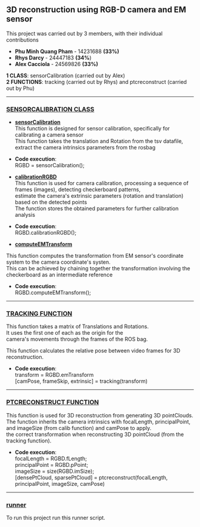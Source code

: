 ## 3D reconstruction using RGB-D camera and EM sensor
This project was carried out by 3 members, with their individual contributions 

+ **Phu Minh Quang Pham**  - 14231688   **(33%)**
+ **Rhys Darcy**           - 24447183   **(34%**) 
+ **Alex Cacciola**        - 24569826   **(33%)**

**1 CLASS**: sensorCalibration (carried out by Alex) \
**2 FUNCTIONS**: tracking (carried out by Rhys) and ptcreconstruct (carried out by Phu)

<hr>

### [SENSORCALIBRATION CLASS](https://github.com/phuminhquangpham/rgbdemsensor/blob/main/sensorCalibration.m) 
+ [**sensorCalibration**](https://github.com/phuminhquangpham/rgbdemsensor/blob/main/sensorCalibration.m#L27) \
This function is designed for sensor calibration, specifically for calibrating a camera sensor \
This function takes the translation and Rotation from the tsv datafile, extract the camera intrinsics parameters from the rosbag 

+ **Code execution**: \
  RGBD = sensorCalibration(); 

+ [**calibrationRGBD**](https://github.com/phuminhquangpham/rgbdemsensor/blob/main/sensorCalibration.m#L59) \
This function is used for camera calibration, processing a sequence of frames (images), detecting checkerboard patterns, \
estimate the camera's extrinsic parameters (rotation and translation) based on the detected points \
The function stores the obtained parameters for further calibration analysis 

+ **Code execution**: \
  RGBD.calibrationRGBD(); 

+ [**computeEMTransform**](https://github.com/phuminhquangpham/rgbdemsensor/blob/main/sensorCalibration.m#L59) 

This function computes the transformation from EM sensor's coordinate system to the camera coordinate's systen. \
This can be achieved by chaining together the transformation involving the checkerboard as an intermediate reference 

+ **Code execution**: \
  RGBD.computeEMTransform();

<hr> 

### [TRACKING FUNCTION](https://github.com/phuminhquangpham/rgbdemsensor/blob/main/tracking.m)

This function takes a matrix of Translations and Rotations. \
It uses the first one of each as the origin for the \
camera's movements through the frames of the ROS bag. 

This function calculates the relative pose between video frames for 3D \
reconstruction. 

+ **Code execution**: \
  transform = RGBD.emTransform \
  [camPose, frameSkip, extrinsic] = tracking(transform)

<hr>

### [PTCRECONSTRUCT FUNCTION](https://github.com/phuminhquangpham/rgbdemsensor/blob/main/ptcreconstruct.m)
This function is used for 3D reconstruction from generating 3D pointClouds. \
The function inherits the camera intrinsics with focalLength, principalPoint, and imageSize (from calib function) and camPose to apply. \
the correct transformation when reconstructing 3D pointCloud (from the tracking function). 

+ **Code execution**: \
  focalLength = RGBD.fLength;\
  principalPoint = RGBD.pPoint; \
  imageSize = size(RGBD.imSize); \
  [densePtCloud, sparsePtCloud] = ptcreconstruct(focalLength, principalPoint, imageSize, camPose)

<hr>

### [runner](https://github.com/phuminhquangpham/rgbdemsensor/blob/main/runner.m)
To run this project run this runner script.

